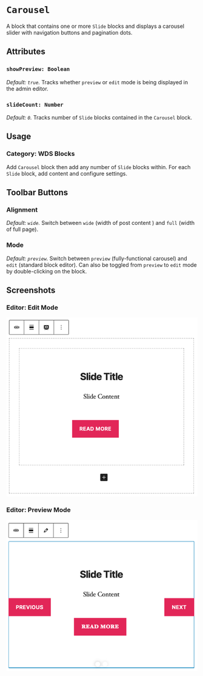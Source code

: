 # `Carousel`

A block that contains one or more `Slide` blocks and displays a carousel slider with navigation buttons and pagination dots.

## Attributes

### `showPreview: Boolean`

_Default: `true`._ Tracks whether `preview` or `edit` mode is being displayed in the admin editor.

### `slideCount: Number`

_Default: `0`._ Tracks number of `Slide` blocks contained in the `Carousel` block.

## Usage

### Category: WDS Blocks

Add `Carousel` block then add any number of `Slide` blocks within. For each `Slide` block, add content and configure settings.

## Toolbar Buttons

### Alignment

_Default: `wide`._ Switch between `wide` (width of post content ) and `full` (width of full page).

### Mode

_Default: `preview`._ Switch between `preview` (fully-functional carousel) and `edit` (standard block editor). Can also be toggled from `preview` to `edit` mode by double-clicking on the block.

## Screenshots

### Editor: Edit Mode

![Editor: Edit Mode](../../../assets/carousel/screenshot-1.png)

### Editor: Preview Mode

![Editor: Preview Mode](../../../assets/carousel/screenshot-2.png)
